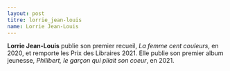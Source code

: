 ```yaml
---
layout: post
titre: lorrie_jean-louis
name: Lorrie Jean-Louis
---
```

**Lorrie Jean-Louis** publie son premier recueil, *La femme cent couleurs*, en 2020, et remporte les Prix des Libraires 2021. Elle publie son premier album jeunesse, *Philibert, le garçon qui pliait son coeur*, en 2021.
